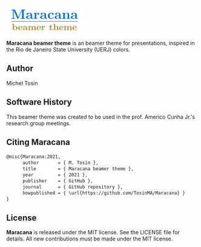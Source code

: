 <img src="logo/Maracana.png" width="40%">

**Maracana beamer theme** is an beamer theme for presentations, inspired in the Rio de Janeiro State University (UERJ) colors. 

## Author

Michel Tosin
 
## Software History

This beamer theme was created to be used in the prof. Americo Cunha Jr.'s research group meetings.

## Citing Maracana

```
@misc{Maracana:2021,
      author       = { M. Tosin },
      title        = { Maracana beamer theme },
      year         = { 2021 },
      publisher    = { GitHub },
      journal      = { GitHub repository },
      howpublished = { \url{https://github.com/TosinMA/Maracana} } 
}
```

## License

**Maracana** is released under the MIT license. See the LICENSE file for details. All new contributions must be made under the MIT license.
